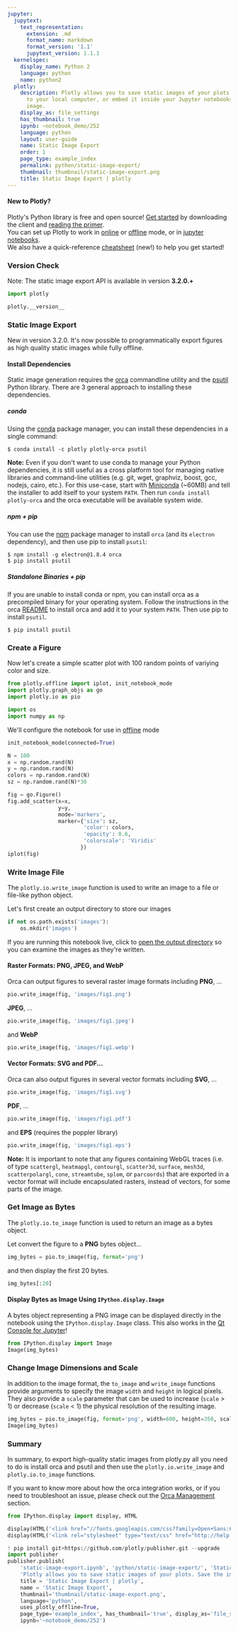 ```yaml
---
jupyter:
  jupytext:
    text_representation:
      extension: .md
      format_name: markdown
      format_version: '1.1'
      jupytext_version: 1.1.1
  kernelspec:
    display_name: Python 2
    language: python
    name: python2
  plotly:
    description: Plotly allows you to save static images of your plots. Save the image
      to your local computer, or embed it inside your Jupyter notebooks as a static
      image.
    display_as: file_settings
    has_thumbnail: true
    ipynb: ~notebook_demo/252
    language: python
    layout: user-guide
    name: Static Image Export
    order: 1
    page_type: example_index
    permalink: python/static-image-export/
    thumbnail: thumbnail/static-image-export.png
    title: Static Image Export | plotly
---
```


#### New to Plotly?
Plotly's Python library is free and open source! [Get started](https://plot.ly/python/getting-started/) by downloading the client and [reading the primer](https://plot.ly/python/getting-started/).
<br>You can set up Plotly to work in [online](https://plot.ly/python/getting-started/#initialization-for-online-plotting) or [offline](https://plot.ly/python/getting-started/#initialization-for-offline-plotting) mode, or in [jupyter notebooks](https://plot.ly/python/getting-started/#start-plotting-online).
<br>We also have a quick-reference [cheatsheet](https://images.plot.ly/plotly-documentation/images/python_cheat_sheet.pdf) (new!) to help you get started!

### Version Check
Note: The static image export API is available in version <b>3.2.0.+</b><br>

```python
import plotly

plotly.__version__
```

<!-- #region -->
### Static Image Export
New in version 3.2.0. It's now possible to programmatically export figures as high quality static images while fully offline.

#### Install Dependencies
Static image generation requires the [orca](https://github.com/plotly/orca) commandline utility and the [psutil](https://github.com/giampaolo/psutil) Python library. There are 3 general approach to installing these dependencies.

##### conda
Using the [conda](https://conda.io/docs/) package manager, you can install these dependencies in a single command:
```
$ conda install -c plotly plotly-orca psutil
```

**Note:** Even if you don't want to use conda to manage your Python dependencies, it is still useful as a cross platform tool for managing native libraries and command-line utilities (e.g. git, wget, graphviz, boost, gcc, nodejs, cairo, etc.).  For this use-case, start with [Miniconda](https://conda.io/miniconda.html) (~60MB) and tell the installer to add itself to your system `PATH`.  Then run `conda install plotly-orca` and the orca executable will be available system wide.

##### npm + pip
You can use the [npm](https://www.npmjs.com/get-npm) package manager to install `orca` (and its `electron` dependency), and then use pip to install `psutil`:

```
$ npm install -g electron@1.8.4 orca
$ pip install psutil
```

##### Standalone Binaries + pip
If you are unable to install conda or npm, you can install orca as a precompiled binary for your operating system. Follow the instructions in the orca [README](https://github.com/plotly/orca) to install orca and add it to your system `PATH`. Then use pip to install `psutil`.

```
$ pip install psutil
```
<!-- #endregion -->

### Create a Figure
Now let's create a simple scatter plot with 100 random points of variying color and size.

```python
from plotly.offline import iplot, init_notebook_mode
import plotly.graph_objs as go
import plotly.io as pio

import os
import numpy as np
```

We'll configure the notebook for use in [offline](https://plot.ly/python/getting-started/#initialization-for-offline-plotting) mode

```python
init_notebook_mode(connected=True)
```

```python
N = 100
x = np.random.rand(N)
y = np.random.rand(N)
colors = np.random.rand(N)
sz = np.random.rand(N)*30

fig = go.Figure()
fig.add_scatter(x=x,
                y=y,
                mode='markers',
                marker={'size': sz,
                        'color': colors,
                        'opacity': 0.6,
                        'colorscale': 'Viridis'
                       })
iplot(fig)
```

### Write Image File
The `plotly.io.write_image` function is used to write an image to a file or file-like python object.

Let's first create an output directory to store our images

```python
if not os.path.exists('images'):
    os.mkdir('images')
```

If you are running this notebook live, click to [open the output directory](./images) so you can examine the images as they're written.


#### Raster Formats: PNG, JPEG, and WebP


Orca can output figures to several raster image formats including **PNG**, ...

```python
pio.write_image(fig, 'images/fig1.png')
```

**JPEG**, ...

```python
pio.write_image(fig, 'images/fig1.jpeg')
```

and **WebP**

```python
pio.write_image(fig, 'images/fig1.webp')
```

#### Vector Formats: SVG and PDF...


Orca can also output figures in several vector formats including **SVG**, ...

```python
pio.write_image(fig, 'images/fig1.svg')
```

**PDF**, ...

```python
pio.write_image(fig, 'images/fig1.pdf')
```

and **EPS** (requires the poppler library)

```python
pio.write_image(fig, 'images/fig1.eps')
```

**Note:** It is important to note that any figures containing WebGL traces (i.e. of type `scattergl`, `heatmapgl`, `contourgl`, `scatter3d`, `surface`, `mesh3d`, `scatterpolargl`, `cone`, `streamtube`, `splom`, or `parcoords`) that are exported in a vector format will include encapsulated rasters, instead of vectors, for some parts of the image.


### Get Image as Bytes
The `plotly.io.to_image` function is used to return an image as a bytes object.

Let convert the figure to a **PNG** bytes object...

```python
img_bytes = pio.to_image(fig, format='png')
```

and then display the first 20 bytes.

```python
img_bytes[:20]
```

#### Display Bytes as Image Using `IPython.display.Image`
A bytes object representing a PNG image can be displayed directly in the notebook using the `IPython.display.Image` class. This also works in the [Qt Console for Jupyter](https://qtconsole.readthedocs.io/en/stable/)!

```python
from IPython.display import Image
Image(img_bytes)
```

### Change Image Dimensions and Scale
In addition to the image format, the `to_image` and `write_image` functions provide arguments to specify the image `width` and `height` in logical pixels. They also provide a `scale` parameter that can be used to increase (`scale` > 1) or decrease (`scale` < 1) the physical resolution of the resulting image.

```python
img_bytes = pio.to_image(fig, format='png', width=600, height=350, scale=2)
Image(img_bytes)
```

### Summary
In summary, to export high-quality static images from plotly.py all you need to do is install orca and psutil and then use the `plotly.io.write_image` and `plotly.io.to_image` functions.

If you want to know more about how the orca integration works, or if you need to troubleshoot an issue, please check out the [Orca Management](../orca-management/) section.

```python
from IPython.display import display, HTML

display(HTML('<link href="//fonts.googleapis.com/css?family=Open+Sans:600,400,300,200|Inconsolata|Ubuntu+Mono:400,700" rel="stylesheet" type="text/css" />'))
display(HTML('<link rel="stylesheet" type="text/css" href="http://help.plot.ly/documentation/all_static/css/ipython-notebook-custom.css">'))

! pip install git+https://github.com/plotly/publisher.git --upgrade
import publisher
publisher.publish(
    'static-image-export.ipynb', 'python/static-image-export/', 'Static Image Export | plotly',
    'Plotly allows you to save static images of your plots. Save the image to your local computer, or embed it inside your Jupyter notebooks as a static image.',
    title = 'Static Image Export | plotly',
    name = 'Static Image Export',
    thumbnail='thumbnail/static-image-export.png',
    language='python',
    uses_plotly_offline=True,
    page_type='example_index', has_thumbnail='true', display_as='file_settings', order=1,
    ipynb='~notebook_demo/252')
```

```python

```